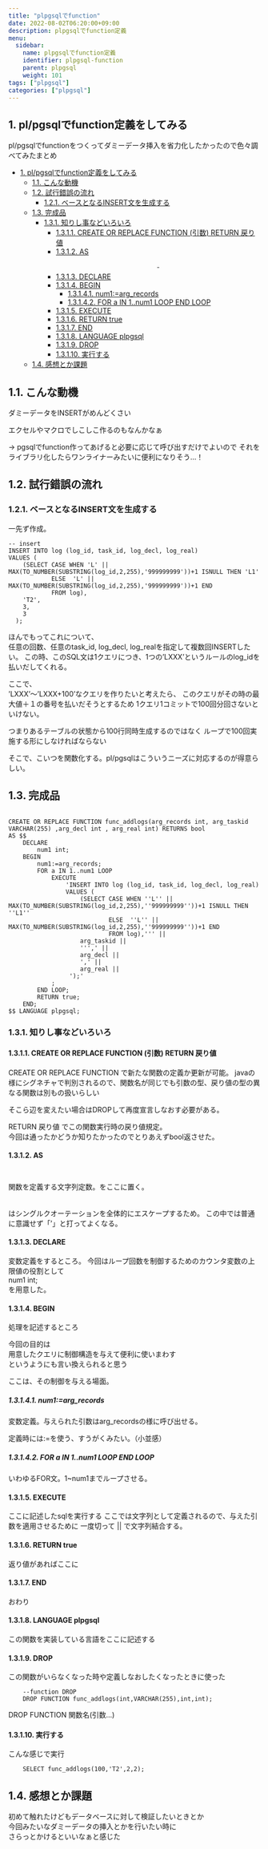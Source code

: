 ```yaml
---
title: "plpgsqlでfunction"
date: 2022-08-02T06:20:00+09:00
description: plpgsqlでfunction定義
menu:
  sidebar:
    name: plpgsqlでfunction定義
    identifier: plpgsql-function
    parent: plpgsql
    weight: 101
tags: ["plpgsql"]
categories: ["plpgsql"]
---
```


## 1. pl/pgsqlでfunction定義をしてみる

pl/pgsqlでfunctionをつくってダミーデータ挿入を省力化したかったので色々調べてみたまとめ

- [1. pl/pgsqlでfunction定義をしてみる](#1-plpgsqlでfunction定義をしてみる)
  - [1.1. こんな動機](#11-こんな動機)
  - [1.2. 試行錯誤の流れ](#12-試行錯誤の流れ)
    - [1.2.1. ベースとなるINSERT文を生成する](#121-ベースとなるinsert文を生成する)
  - [1.3. 完成品](#13-完成品)
    - [1.3.1. 知りし事などいろいろ](#131-知りし事などいろいろ)
      - [1.3.1.1. CREATE OR REPLACE FUNCTION (引数) RETURN 戻り値](#1311-create-or-replace-function-引数-return-戻り値)
      - [1.3.1.2. AS $$~$$](#1312-as---)
      - [1.3.1.3. DECLARE](#1313-declare)
      - [1.3.1.4. BEGIN](#1314-begin)
        - [1.3.1.4.1. num1:=arg_records](#13141-num1arg_records)
        - [1.3.1.4.2. FOR a IN 1..num1 LOOP END LOOP](#13142-for-a-in-1num1-loop-end-loop)
      - [1.3.1.5. EXECUTE](#1315-execute)
      - [1.3.1.6. RETURN true](#1316-return-true)
      - [1.3.1.7. END](#1317-end)
      - [1.3.1.8. LANGUAGE plpgsql](#1318-language-plpgsql)
      - [1.3.1.9. DROP](#1319-drop)
      - [1.3.1.10. 実行する](#13110-実行する)
  - [1.4. 感想とか課題](#14-感想とか課題)

## 1.1. こんな動機

ダミーデータをINSERTがめんどくさい  

エクセルやマクロでしこしこ作るのもなんかなぁ

→ pgsqlでfunction作ってあげると必要に応じて呼び出すだけでよいので
それをライブラリ化したらワンライナーみたいに便利になりそう…！  

## 1.2. 試行錯誤の流れ

### 1.2.1. ベースとなるINSERT文を生成する

一先ず作成。  

```console
-- insert
INSERT INTO log (log_id, task_id, log_decl, log_real)
VALUES (
    (SELECT CASE WHEN 'L' ||  MAX(TO_NUMBER(SUBSTRING(log_id,2,255),'999999999'))+1 ISNULL THEN 'L1'
            ELSE  'L' ||  MAX(TO_NUMBER(SUBSTRING(log_id,2,255),'999999999'))+1 END
            FROM log),
    'T2',
    3,
    3
  );
```  

ほんでもってこれについて、  
任意の回数、任意のtask_id, log_decl, log_realを指定して複数回INSERTしたい。
この時、このSQL文は1クエリにつき、1つの’LXXX’というルールのlog_idを払いだしてくれる。  

ここで、  
’LXXX’～’LXXX+100’なクエリを作りたいと考えたら、
このクエリがその時の最大値＋１の番号を払いだそうとするため
1クエリ1コミットで100回分回さないといけない。  
  
つまりあるテーブルの状態から100行同時生成するのではなく
ループで100回実施する形にしなければならない  

そこで、こいつを関数化する。pl/pgsqlはこういうニーズに対応するのが得意らしい。

## 1.3. 完成品

```console

CREATE OR REPLACE FUNCTION func_addlogs(arg_records int, arg_taskid VARCHAR(255) ,arg_decl int , arg_real int) RETURNS bool
AS $$
    DECLARE
        num1 int;
    BEGIN
        num1:=arg_records;
        FOR a IN 1..num1 LOOP
            EXECUTE
                'INSERT INTO log (log_id, task_id, log_decl, log_real)
                VALUES (
                    (SELECT CASE WHEN ''L'' ||  MAX(TO_NUMBER(SUBSTRING(log_id,2,255),''999999999''))+1 ISNULL THEN ''L1''
                            ELSE  ''L'' ||  MAX(TO_NUMBER(SUBSTRING(log_id,2,255),''999999999''))+1 END
                            FROM log),''' ||
                    arg_taskid ||
                    ''',' ||
                    arg_decl ||
                    ',' ||
                    arg_real ||
                 ');'
            ;
        END LOOP;
        RETURN true;
    END;
$$ LANGUAGE plpgsql;

```

### 1.3.1. 知りし事などいろいろ  

#### 1.3.1.1. CREATE OR REPLACE FUNCTION (引数) RETURN 戻り値  

CREATE OR REPLACE FUNCTION で新たな関数の定義か更新が可能。
javaの様にシグネチャで判別されるので、関数名が同じでも引数の型、戻り値の型の異なる関数は別もの扱いらしい  
  
そこら辺を変えたい場合はDROPして再度宣言しなおす必要がある。

RETURN 戻り値 でこの関数実行時の戻り値規定。  
今回は通ったかどうか知りたかったのでとりあえずbool返させた。  

#### 1.3.1.2. AS $$ ~ $$  

関数を定義する文字列定数。をここに置く。
$$ ~ $$はシングルクオーテーションを全体的にエスケープするため。
この中では普通に意識せず「’」と打ってよくなる。
  
#### 1.3.1.3. DECLARE  

変数定義をするところ。
今回はループ回数を制御するためのカウンタ変数の上限値の役割として  
num1 int;  
を用意した。  
  
#### 1.3.1.4. BEGIN

処理を記述するところ

今回の目的は  
用意したクエリに制御構造を与えて便利に使いまわす  
というようにも言い換えられると思う  

ここは、その制御を与える場面。

##### 1.3.1.4.1. num1:=arg_records

変数定義。与えられた引数はarg_recordsの様に呼び出せる。

定義時には:=を使う、すうがくみたい。（小並感）
  
##### 1.3.1.4.2. FOR a IN 1..num1 LOOP END LOOP  

いわゆるFOR文。1~num1までループさせる。  

#### 1.3.1.5. EXECUTE  

ここに記述したsqlを実行する
ここでは文字列として定義されるので、与えた引数を適用させるために
一度切って || で文字列結合する。

#### 1.3.1.6. RETURN true

返り値があればここに  

#### 1.3.1.7. END

おわり

#### 1.3.1.8. LANGUAGE plpgsql  

この関数を実装している言語をここに記述する  

#### 1.3.1.9. DROP

この関数がいらなくなった時や定義しなおしたくなったときに使った

```console
    --function DROP
    DROP FUNCTION func_addlogs(int,VARCHAR(255),int,int);
```

DROP FUNCTION 関数名(引数…)

#### 1.3.1.10. 実行する

こんな感じで実行

```console
    SELECT func_addlogs(100,'T2',2,2);
```

## 1.4. 感想とか課題  

初めて触れたけどもデータベースに対して検証したいときとか  
今回みたいなダミーデータの挿入とかを行いたい時に  
さらっとかけるといいなぁと感じた